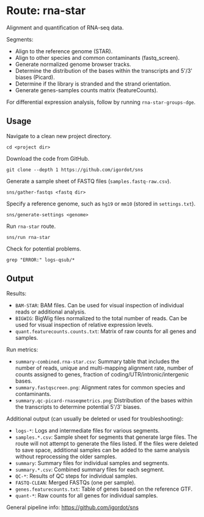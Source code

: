 # Route: rna-star

Alignment and quantification of RNA-seq data.

Segments:

* Align to the reference genome (STAR).
* Align to other species and common contaminants (fastq_screen).
* Generate normalized genome browser tracks.
* Determine the distribution of the bases within the transcripts and 5'/3' biases (Picard).
* Determine if the library is stranded and the strand orientation.
* Generate genes-samples counts matrix (featureCounts).

For differential expression analysis, follow by running `rna-star-groups-dge`.

## Usage

Navigate to a clean new project directory.

```
cd <project dir>
```

Download the code from GitHub.

```
git clone --depth 1 https://github.com/igordot/sns
```

Generate a sample sheet of FASTQ files (`samples.fastq-raw.csv`).

```
sns/gather-fastqs <fastq dir>
```

Specify a reference genome, such as `hg19` or `mm10` (stored in `settings.txt`).

```
sns/generate-settings <genome>
```

Run `rna-star` route.

```
sns/run rna-star
```

Check for potential problems.

```
grep "ERROR:" logs-qsub/*
```

## Output

Results:

* `BAM-STAR`: BAM files. Can be used for visual inspection of individual reads or additional analysis.
* `BIGWIG`: BigWig files normalized to the total number of reads. Can be used for visual inspection of relative expression levels.
* `quant.featurecounts.counts.txt`: Matrix of raw counts for all genes and samples.

Run metrics:

* `summary-combined.rna-star.csv`: Summary table that includes the number of reads, unique and multi-mapping alignment rate, number of counts assigned to genes, fraction of coding/UTR/intronic/intergenic bases.
* `summary.fastqscreen.png`: Alignment rates for common species and contaminants.
* `summary.qc-picard-rnaseqmetrics.png`: Distribution of the bases within the transcripts to determine potential 5'/3' biases.

Additional output (can usually be deleted or used for troubleshooting):

* `logs-*`: Logs and intermediate files for various segments.
* `samples.*.csv`: Sample sheet for segments that generate large files. The route will not attempt to generate the files listed. If the files were deleted to save space, additional samples can be added to the same analysis without reprocessing the older samples.
* `summary`: Summary files for individual samples and segments.
* `summary.*.csv`: Combined summary files for each segment.
* `QC-*`: Results of QC steps for individual samples.
* `FASTQ-CLEAN`: Merged FASTQs (one per sample).
* `genes.featurecounts.txt`: Table of genes based on the reference GTF.
* `quant-*`: Raw counts for all genes for individual samples.

General pipeline info: https://github.com/igordot/sns
